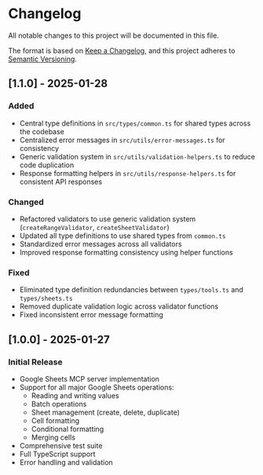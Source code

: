 # Changelog

All notable changes to this project will be documented in this file.

The format is based on [Keep a Changelog](https://keepachangelog.com/en/1.1.0/),
and this project adheres to [Semantic Versioning](https://semver.org/spec/v2.0.0.html).

## [1.1.0] - 2025-01-28

### Added
- Central type definitions in `src/types/common.ts` for shared types across the codebase
- Centralized error messages in `src/utils/error-messages.ts` for consistency
- Generic validation system in `src/utils/validation-helpers.ts` to reduce code duplication
- Response formatting helpers in `src/utils/response-helpers.ts` for consistent API responses

### Changed
- Refactored validators to use generic validation system (`createRangeValidator`, `createSheetValidator`)
- Updated all type definitions to use shared types from `common.ts`
- Standardized error messages across all validators
- Improved response formatting consistency using helper functions

### Fixed
- Eliminated type definition redundancies between `types/tools.ts` and `types/sheets.ts`
- Removed duplicate validation logic across validator functions
- Fixed inconsistent error message formatting

## [1.0.0] - 2025-01-27

### Initial Release
- Google Sheets MCP server implementation
- Support for all major Google Sheets operations:
  - Reading and writing values
  - Batch operations
  - Sheet management (create, delete, duplicate)
  - Cell formatting
  - Conditional formatting
  - Merging cells
- Comprehensive test suite
- Full TypeScript support
- Error handling and validation
